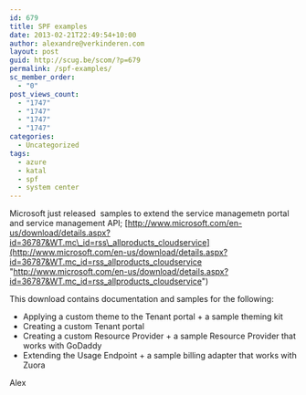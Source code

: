 ```yaml
---
id: 679
title: SPF examples
date: 2013-02-21T22:49:54+10:00
author: alexandre@verkinderen.com
layout: post
guid: http://scug.be/scom/?p=679
permalink: /spf-examples/
sc_member_order:
  - "0"
post_views_count:
  - "1747"
  - "1747"
  - "1747"
  - "1747"
categories:
  - Uncategorized
tags:
  - azure
  - katal
  - spf
  - system center
---
```

Microsoft just released&#160; samples to extend the service managemetn portal and service management API; [http://www.microsoft.com/en-us/download/details.aspx?id=36787&WT.mc\_id=rss\_allproducts_cloudservice](http://www.microsoft.com/en-us/download/details.aspx?id=36787&WT.mc_id=rss_allproducts_cloudservice "http://www.microsoft.com/en-us/download/details.aspx?id=36787&WT.mc_id=rss_allproducts_cloudservice")

This download contains documentation and samples for the following:

  * Applying a custom theme to the Tenant portal + a sample theming kit 
  * Creating a custom Tenant portal 
  * Creating a custom Resource Provider + a sample Resource Provider that works with GoDaddy 
  * Extending the Usage Endpoint + a sample billing adapter that works with Zuora

Alex